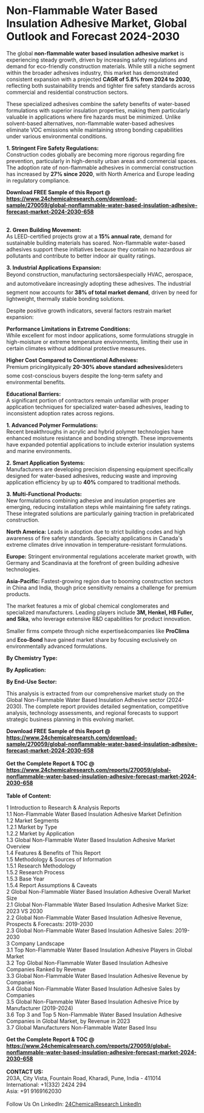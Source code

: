 <h1>Non-Flammable Water Based Insulation Adhesive Market, Global Outlook and Forecast 2024-2030</h1><p>The global <strong>non-flammable water based insulation adhesive market</strong> is experiencing steady growth, driven by increasing safety regulations and demand for eco-friendly construction materials. While still a niche segment within the broader adhesives industry, this market has demonstrated consistent expansion with a projected <strong>CAGR of 5.8% from 2024 to 2030</strong>, reflecting both sustainability trends and tighter fire safety standards across commercial and residential construction sectors.</p><p>These specialized adhesives combine the safety benefits of water-based formulations with superior insulation properties, making them particularly valuable in applications where fire hazards must be minimized. Unlike solvent-based alternatives, non-flammable water-based adhesives eliminate VOC emissions while maintaining strong bonding capabilities under various environmental conditions.</p><p><strong>1. Stringent Fire Safety Regulations:</strong><br>
Construction codes globally are becoming more rigorous regarding fire prevention, particularly in high-density urban areas and commercial spaces. The adoption rate of non-flammable adhesives in commercial construction has increased by <strong>27% since 2020</strong>, with North America and Europe leading in regulatory compliance.</p><div><b>Download FREE Sample of this Report @ 
            <a href="https://www.24chemicalresearch.com/download-sample/270059/global-nonflammable-water-based-insulation-adhesive-forecast-market-2024-2030-658">
            https://www.24chemicalresearch.com/download-sample/270059/global-nonflammable-water-based-insulation-adhesive-forecast-market-2024-2030-658</a></b></div><br><p><strong>2. Green Building Movement:</strong><br>
As LEED-certified projects grow at a <strong>15% annual rate</strong>, demand for sustainable building materials has soared. Non-flammable water-based adhesives support these initiatives because they contain no hazardous air pollutants and contribute to better indoor air quality ratings.</p><p><strong>3. Industrial Applications Expansion:</strong><br>
Beyond construction, manufacturing sectorsâespecially HVAC, aerospace, and automotiveâare increasingly adopting these adhesives. The industrial segment now accounts for <strong>38% of total market demand</strong>, driven by need for lightweight, thermally stable bonding solutions.</p><p>Despite positive growth indicators, several factors restrain market expansion:</p><p><strong>Performance Limitations in Extreme Conditions:</strong><br>
	While excellent for most indoor applications, some formulations struggle in high-moisture or extreme temperature environments, limiting their use in certain climates without additional protective measures.</p><p><strong>Higher Cost Compared to Conventional Adhesives:</strong><br>
	Premium pricingâtypically <strong>20-30% above standard adhesives</strong>âdeters some cost-conscious buyers despite the long-term safety and environmental benefits.</p><p><strong>Educational Barriers:</strong><br>
	A significant portion of contractors remain unfamiliar with proper application techniques for specialized water-based adhesives, leading to inconsistent adoption rates across regions.</p><p><strong>1. Advanced Polymer Formulations:</strong><br>
Recent breakthroughs in acrylic and hybrid polymer technologies have enhanced moisture resistance and bonding strength. These improvements have expanded potential applications to include exterior insulation systems and marine environments.</p><p><strong>2. Smart Application Systems:</strong><br>
Manufacturers are developing precision dispensing equipment specifically designed for water-based adhesives, reducing waste and improving application efficiency by up to <strong>40%</strong> compared to traditional methods.</p><p><strong>3. Multi-Functional Products:</strong><br>
New formulations combining adhesive and insulation properties are emerging, reducing installation steps while maintaining fire safety ratings. These integrated solutions are particularly gaining traction in prefabricated construction.</p><p><strong>North America:</strong> Leads in adoption due to strict building codes and high awareness of fire safety standards. Specialty applications in Canada's extreme climates drive innovation in temperature-resistant formulations.</p><p><strong>Europe:</strong> Stringent environmental regulations accelerate market growth, with Germany and Scandinavia at the forefront of green building adhesive technologies.</p><p><strong>Asia-Pacific:</strong> Fastest-growing region due to booming construction sectors in China and India, though price sensitivity remains a challenge for premium products.</p><p>The market features a mix of global chemical conglomerates and specialized manufacturers. Leading players include <strong>3M, Henkel, HB Fuller, and Sika</strong>, who leverage extensive R&amp;D capabilities for product innovation.</p><p>Smaller firms compete through niche expertiseâcompanies like <strong>ProClima</strong> and <strong>Eco-Bond</strong> have gained market share by focusing exclusively on environmentally advanced formulations.</p><p><strong>By Chemistry Type:</strong></p><p><strong>By Application:</strong></p><p><strong>By End-Use Sector:</strong></p><p>This analysis is extracted from our comprehensive market study on the Global Non-Flammable Water Based Insulation Adhesive sector (2024-2030). The complete report provides detailed segmentation, competitive analysis, technology assessments, and regional forecasts to support strategic business planning in this evolving market.</p><div><b>Download FREE Sample of this Report @ 
            <a href="https://www.24chemicalresearch.com/download-sample/270059/global-nonflammable-water-based-insulation-adhesive-forecast-market-2024-2030-658">
            https://www.24chemicalresearch.com/download-sample/270059/global-nonflammable-water-based-insulation-adhesive-forecast-market-2024-2030-658</a></b></div><br><div><b>Get the Complete Report & TOC @ 
            <a href="https://www.24chemicalresearch.com/reports/270059/global-nonflammable-water-based-insulation-adhesive-forecast-market-2024-2030-658">
            https://www.24chemicalresearch.com/reports/270059/global-nonflammable-water-based-insulation-adhesive-forecast-market-2024-2030-658</a></b></div><br>
            <b>Table of Content:</b><p>1 Introduction to Research & Analysis Reports<br />
    1.1 Non-Flammable Water Based Insulation Adhesive Market Definition<br />
    1.2 Market Segments<br />
        1.2.1 Market by Type<br />
        1.2.2 Market by Application<br />
    1.3 Global Non-Flammable Water Based Insulation Adhesive Market Overview<br />
    1.4 Features & Benefits of This Report<br />
    1.5 Methodology & Sources of Information<br />
        1.5.1 Research Methodology<br />
        1.5.2 Research Process<br />
        1.5.3 Base Year<br />
        1.5.4 Report Assumptions & Caveats<br />
2 Global Non-Flammable Water Based Insulation Adhesive Overall Market Size<br />
    2.1 Global Non-Flammable Water Based Insulation Adhesive Market Size: 2023 VS 2030<br />
    2.2 Global Non-Flammable Water Based Insulation Adhesive Revenue, Prospects & Forecasts: 2019-2030<br />
    2.3 Global Non-Flammable Water Based Insulation Adhesive Sales: 2019-2030<br />
3 Company Landscape<br />
    3.1 Top Non-Flammable Water Based Insulation Adhesive Players in Global Market<br />
    3.2 Top Global Non-Flammable Water Based Insulation Adhesive Companies Ranked by Revenue<br />
    3.3 Global Non-Flammable Water Based Insulation Adhesive Revenue by Companies<br />
    3.4 Global Non-Flammable Water Based Insulation Adhesive Sales by Companies<br />
    3.5 Global Non-Flammable Water Based Insulation Adhesive Price by Manufacturer (2019-2024)<br />
    3.6 Top 3 and Top 5 Non-Flammable Water Based Insulation Adhesive Companies in Global Market, by Revenue in 2023<br />
    3.7 Global Manufacturers Non-Flammable Water Based Insu</p><div><b>Get the Complete Report & TOC @ 
            <a href="https://www.24chemicalresearch.com/reports/270059/global-nonflammable-water-based-insulation-adhesive-forecast-market-2024-2030-658">
            https://www.24chemicalresearch.com/reports/270059/global-nonflammable-water-based-insulation-adhesive-forecast-market-2024-2030-658</a></b></div><br><b>CONTACT US:</b><br>
            203A, City Vista, Fountain Road, Kharadi, Pune, India - 411014<br>
            International: +1(332) 2424 294<br>
            Asia: +91 9169162030 <br><br>
            Follow Us On LinkedIn: <a href="https://www.linkedin.com/company/24chemicalresearch/">24ChemicalResearch LinkedIn</a>